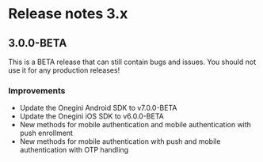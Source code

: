 # Release notes 3.x

## 3.0.0-BETA

This is a BETA release that can still contain bugs and issues. You should not use it for any production releases!

### Improvements
- Update the Onegini Android SDK to v7.0.0-BETA
- Update the Onegini iOS SDK to v6.0.0-BETA
- New methods for mobile authentication and mobile authentication with push enrollment
- New methods for mobile authentication with push and mobile authentication with OTP handling
